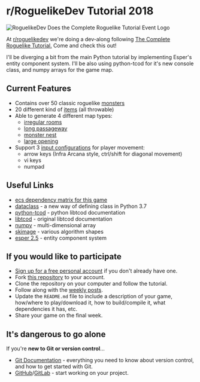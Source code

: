 # r/RoguelikeDev Tutorial 2018

![RoguelikeDev Does the Complete Roguelike Tutorial Event Logo](https://i.imgur.com/EYJFgdI.png)

At [r/roguelikedev](https://reddit.com/r/roguelikedev/wiki/python_tutorial_series) we're doing a dev-along following [The Complete Roguelike Tutorial.](http://rogueliketutorials.com/libtcod/1) Come and check this out!

I'll be diverging a bit from the main Python tutorial by implementing Esper's entity component system. I'll be also using python-tcod for it's new console class, and numpy arrays for the game map. 
 
## Current Features
* Contains over 50 classic roguelike [monsters](https://github.com/toptea/roguelike_tutorial/blob/master/src/data/monster.csv)
* 20 different kind of [items](https://github.com/toptea/roguelike_tutorial/blob/master/src/data/item.csv) (all throwable)
* Able to generate 4 different map types: 
  * [irregular rooms](https://i.imgur.com/1gbj1dc.png)
  * [long passageway](https://i.imgur.com/NERgrGl.png)
  * [monster nest](https://i.imgur.com/5KcPg7g.png)
  * [large opening](https://i.imgur.com/3n5KsJY.png)
* Support 3 [input configurations](http://www.roguebasin.com/index.php?title=User_interface_features#Movement_keys) for player movement:
  * arrow keys (Infra Arcana style, ctrl/shift for diagonal movement)
  * vi keys
  * numpad
 
## Useful Links
* [ecs dependency matrix for this game](https://docs.google.com/spreadsheets/d/1VBtESOR2Gw8qIozxbZZv7mtPuL6ecgKIm38q0Ai-ZSg/edit#gid=0)
* [dataclass](https://kotlinfrompython.wordpress.com/2018/04/30/python-dataclasses-a-revolution/) - a new way of defining class in Python 3.7
* [python-tcod](http://python-tdl.readthedocs.io/en/latest/?badge=latest) - python libtcod documentation
* [libtcod](http://roguecentral.org/doryen/data/libtcod/doc/1.5.1/index2.html) - original libtcod documentation
* [numpy](https://docs.scipy.org/doc/numpy-1.14.0/index.html) - multi-dimensional array
* [skimage](http://scikit-image.org/docs/stable/api/skimage.draw.html) - various algorithm shapes
* [esper 2.5](https://github.com/benmoran56/esper) - entity component system

## If you would like to participate 

* [Sign up for a free personal account](https://gitlab.com/users/sign_in#register-pane) if you don't already have one.
* Fork [this repository](https://gitlab.com/aaron-santos/roguelikedev-does-the-complete-roguelike-tutorial) to your account.
* Clone the repository on your computer and follow the tutorial.
* Follow along with the [weekly posts](https://www.reddit.com/r/roguelikedev).
* Update the `README.md` file to include a description of your game, how/where to play/download it, how to build/compile it, what dependencies it has, etc.
* Share your game on the final week.

## It's dangerous to go alone

If you're **new to Git or version control**…

* [Git Documentation](https://git-scm.com/documentation) - everything you need to know about version control, and how to get started with Git.
* [GitHub](https://help.github.com/)/[GitLab](https://gitlab.com/help/gitlab-basics/command-line-commands.md#start-working-on-your-project) - start working on your project.

